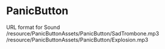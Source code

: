 # PanicButton

URL format for Sound
/resource/PanicButtonAssets/PanicButton/SadTrombone.mp3
/resource/PanicButtonAssets/PanicButton/Explosion.mp3
